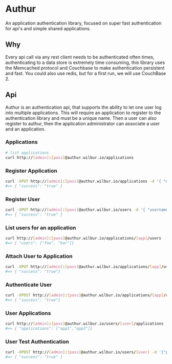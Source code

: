 # Authur

An application authentication library, focused on super fast authentication for
api's and simple shared applications.

## Why

Every api call via any rest client needs to be authenticated often times, authenticating to 
a data store is extremely time consuming, this library uses the Memcached protocol and
Couchbase to make authentication persistent and fast.  You could also use redis, but for
a first run, we will use CouchBase 2.

## Api

Authur is an authentication api, that supports the ability to let one user log into multiple
applications.  This will require an application to register to the authentication library and
must be a unique name.  Then a user can also register to authur, then the application administrator
can associate a user and an application.

### Applications

``` sh
# list applications
curl http://[admin]:[pass]@authur.wilbur.io/applications
```

### Register Application

``` sh
curl -XPUT http://[admin]:[pass]@authur.wilbur.io/applications -d '{ "name": "awesome_sauce" }'
#=> { "success": "true" }
```

### Register User

``` sh
curl -XPUT http://[admin]:[pass]@authur.wilbur.io/users -d '{ "username": "foo", "password": "bar", "confirm": "bar"} '
#=> { "success": "true" }
```

### List users for an application

``` sh
curl http://[admin]:[pass]@authur.wilbur.io/applications/[app]/users 
#=> { "users": ["foo", "bar"]}
```

### Attach User to Application

``` sh
curl -XPUT http://[admin]:[pass]@authur.wilbur.io/applications/[app]/users -d '{"username": "foo"}'
#=> { "success": "true"}
```

### Authenticate User

``` sh
curl -XPOST http://[admin]:[pass]@authur.wilbur.io/applications/[app]/users/[user] -d ' {"password": "bar"}'
#=> { "success": "true"}
```

### User Applications

``` sh
curl http://[admin]:[pass]@authur.wilbur.io/users/[user]/applications
#=> { "applications": ["app1","app2"]}
```

### User Test Authentication

``` sh
curl -XPOST http://[admin]:[pass]@authur.wilbur.io/users/[user] -d '{"password": "bar"}'
#=> { "success": "true" }
```

